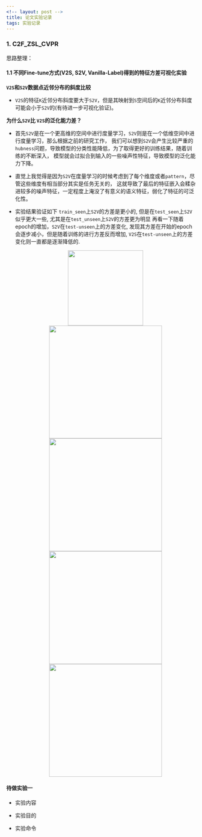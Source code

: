 ```yaml
---
<!-- layout: post -->
title: 论文实验记录
tags: 实验记录
---
```




### 1. C2F_ZSL_CVPR

思路整理：

#### 1.1 不同Fine-tune方式(V2S, S2V, Vanilla-Label)得到的特征方差可视化实验

**`V2S`和`S2V`数据点近邻分布的斜度比较**

  - `V2S`的特征`K`近邻分布斜度要大于`S2V`，但是其映射到`S`空间后的`K`近邻分布斜度可能会小于`S2V`的(有待进一步可视化验证)。

**为什么`S2V`比 `V2S`的泛化能力差？**
  - 首先`S2V`是在一个更高维的空间中进行度量学习，`S2V`则是在一个低维空间中进行度量学习，那么根据之前的研究工作，
    我们可以想到`S2V`会产生比较严重的`hubness`问题，导致模型的分类性能降低，为了取得更好的训练结果，随着训练的不断深入，
    模型就会过拟合到输入的一些噪声性特征，导致模型的泛化能力下降。
  - 直觉上我觉得是因为`S2V`在度量学习的时候考虑到了每个维度或者`pattern`，尽管这些维度有相当部分其实是任务无关的，
    这就导致了最后的特征嵌入会糅杂进较多的噪声特征，一定程度上淹没了有意义的语义特征，弱化了特征的可泛化性。
  - 实验结果验证如下
    `train_seen`上`S2V`的方差是更小的,  但是在`test_seen`上`S2V`似乎更大一些, 尤其是在`test_unseen`上`S2V`的方差更为明显
    再看一下随着epoch的增加，`S2V`在`test-unseen`上的方差变化, 发现其方差在开始的epoch会逐步减小，但是随着训练的进行方差反而增加,
    `V2S`在`test-unseen`上的方差变化则一直都是逐渐降低的.

    <div align=center>
      <img src="https://i.postimg.cc/xTQ3Dz9N/VAR-2.png" width="200">
      <img src="https://i.postimg.cc/vTr7xQtm/VAR-1.png" width="300">
      <img src="https://i.postimg.cc/Kv5rZ8Yq/VAR-3.png" width="300">
    </div>

    <div align=center><img src="https://i.postimg.cc/DZsLR2Dc/VAR-4.png" width="300"><img src="https://i.postimg.cc/Fz434MXX/VAR-5.png" width="300"></div>



#### 待做实验一

- 实验内容


- 实验目的

- 实验命令

  ```


  ```
